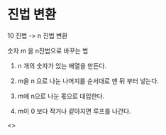 # 진법 변환


10 진법 -> n 진법 변환

숫자 m 을 n진법으로 바꾸는 법

1. n 개의 숫자가 있는 배열을 만든다.

2. m을 n 으로 나눈 나머지를 순서대로 맨 뒤 부터 넣는다.

3. m에 n으로 나눈 몫으로 대입한다.

4. m이 0 보다 작거나 같아지면 루프를 나간다.

<>